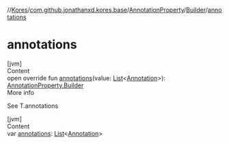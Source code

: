 //[Kores](../../../index.md)/[com.github.jonathanxd.kores.base](../../index.md)/[AnnotationProperty](../index.md)/[Builder](index.md)/[annotations](annotations.md)



# annotations  
[jvm]  
Content  
open override fun [annotations](annotations.md)(value: [List](https://kotlinlang.org/api/latest/jvm/stdlib/kotlin.collections/-list/index.html)<[Annotation](../../-annotation/index.md)>): [AnnotationProperty.Builder](index.md)  
More info  


See T.annotations

  


[jvm]  
Content  
var [annotations](annotations.md): [List](https://kotlinlang.org/api/latest/jvm/stdlib/kotlin.collections/-list/index.html)<[Annotation](../../-annotation/index.md)>  



